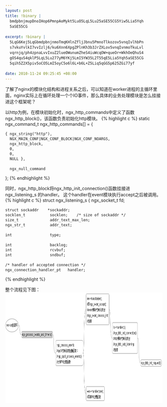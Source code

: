 ```yaml
--- 
layout: post
title: !binary |
  bmdpbnjmupDnoIHop6PmnpAoMykt5LuO5LqL5Lu25aSE55CG5Yiw5Lia5Yqh
  5aSE55CG

excerpt: !binary |
  5LqG6Kej5LqGbmdpbnjnmoTmqKHlnZfljJbnu5PmnoTlkozov5vnqIvlhbPn
  s7vkuYvlkI7vvIzlj6/ku6Xnn6XpgZPlnKh3b3JrZXLov5vnqIvnmoTkuLvl
  vqrnjq/ph4zpnaLvvIxuZ2lueOWunumZheS4iuWcqOW+queOr+WkhOeQhuS4
  gOS4quS4qklP5LqL5Lu277yM6YKj5LmI5YW35L2T55qE5Lia5Yqh5aSE55CG
  5qih5Z2X5piv5oCO5LmI5oyC5o6l6L+b6L+Z5Liq5qGG5p625ZGi77yf

date: 2010-11-24 09:25:45 +08:00
---
```

了解了nginx的模块化结构和进程关系之后，可以知道在worker进程的主循环里面，nginx实际上在循环处理一个个IO事件，那么具体的业务处理模块是怎么挂接进这个框架呢？

以http为例，在模块初始化时，ngx_http_commands中定义了函数ngx_http_block()，该函数负责初始化http模块。
{% highlight c %}
static ngx_command_t  ngx_http_commands[] = {

    { ngx_string("http"),
      NGX_MAIN_CONF|NGX_CONF_BLOCK|NGX_CONF_NOARGS,
      ngx_http_block,
      0,
      0,
      NULL },

      ngx_null_command
};
{% endhighlight %}

同时，ngx_http_block将ngx_http_init_connection()函数挂接进 ngx_listening_s 的handler。 这个handler在event模块执行accept之后被调用。
{% highlight c %}
struct ngx_listening_s {
    ngx_socket_t        fd;

    struct sockaddr    *sockaddr;
    socklen_t           socklen;    /* size of sockaddr */
    size_t              addr_text_max_len;
    ngx_str_t           addr_text;

    int                 type;

    int                 backlog;
    int                 rcvbuf;
    int                 sndbuf;

    /* handler of accepted connection */
    ngx_connection_handler_pt   handler;  
{% endhighlight %}

整个流程见下图：
<a href="/assets/uploads/2010/11/nginx_http_init.jpg"><img src="/assets/uploads/2010/11/nginx_http_init.jpg" alt="nginx_http_init" title="nginx_http_init" width="1021" height="354" class="alignnone size-full wp-image-901" /></a>
